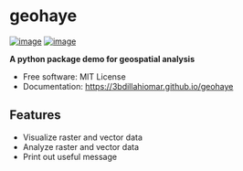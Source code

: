 # geohaye


[![image](https://img.shields.io/pypi/v/geohaye.svg)](https://pypi.python.org/pypi/geohaye)
[![image](https://img.shields.io/conda/vn/conda-forge/geohaye.svg)](https://anaconda.org/conda-forge/geohaye)


**A python package demo for geospatial analysis**


-   Free software: MIT License
-   Documentation: https://3bdillahiomar.github.io/geohaye
    

## Features

-   Visualize raster and vector data 
-   Analyze raster and vector data 
-   Print out useful message
